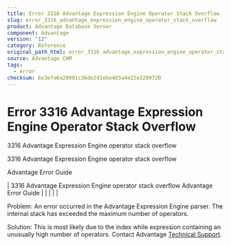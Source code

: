 ```yaml
---
title: Error 3316 Advantage Expression Engine Operator Stack Overflow
slug: error_3316_advantage_expression_engine_operator_stack_overflow
product: Advantage Database Server
component: Advantage
version: "12"
category: Reference
original_path_html: error_3316_advantage_expression_engine_operator_stack_overflow.htm
source: Advantage CHM
tags:
  - error
checksum: 6e3efa6a20691c36de2d1ebe403a4e22e3209720
---
```


# Error 3316 Advantage Expression Engine Operator Stack Overflow

3316 Advantage Expression Engine operator stack overflow

3316 Advantage Expression Engine operator stack overflow

Advantage Error Guide

| 3316 Advantage Expression Engine operator stack overflow  Advantage Error Guide |  |  |  |  |

Problem: An error occurred in the Advantage Expression Engine parser. The internal stack has exceeded the maximum number of operators.

Solution: This is most likely due to the index while expression containing an unusually high number of operators. Contact Advantage [Technical Support](master_technical_support_u_s__and_canada.md).
